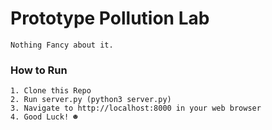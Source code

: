 # Prototype Pollution Lab
    Nothing Fancy about it.

### How to Run
    1. Clone this Repo
    2. Run server.py (python3 server.py)
    3. Navigate to http://localhost:8000 in your web browser
    4. Good Luck! ☻